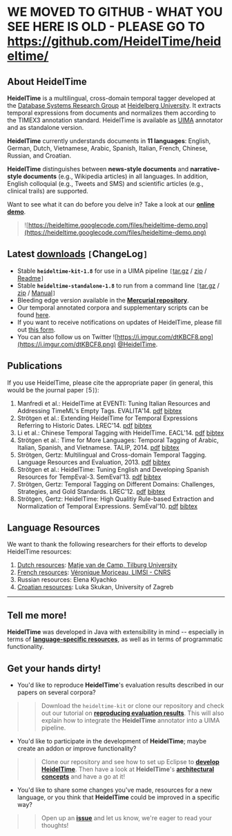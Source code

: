 # **WE MOVED TO GITHUB - WHAT YOU SEE HERE IS OLD - PLEASE GO TO https://github.com/HeidelTime/heideltime/** #







## About HeidelTime ##

**HeidelTime** is a multilingual, cross-domain temporal tagger developed at the [Database Systems Research Group](http://dbs.ifi.uni-heidelberg.de/) at [Heidelberg University](http://www.uni-heidelberg.de/index_e.html). It extracts temporal expressions from documents and normalizes them according to the TIMEX3 annotation standard. HeidelTime is available as [UIMA](http://uima.apache.org/) annotator and as standalone version.

**HeidelTime** currently understands documents in **11 languages**: English, German, Dutch, Vietnamese, Arabic, Spanish, Italian, French, Chinese, Russian, and Croatian.

**HeidelTime** distinguishes between **news-style documents** and **narrative-style documents** (e.g., Wikipedia articles) in all languages. In addition, English colloquial (e.g., Tweets and SMS) and scientific articles (e.g., clinical trails) are supported.

Want to see what it can do before you delve in? Take a look at our **[online demo](http://heideltime.ifi.uni-heidelberg.de/heideltime/)**.

> ![https://heideltime.googlecode.com/files/heideltime-demo.png](https://heideltime.googlecode.com/files/heideltime-demo.png)

## Latest [downloads](https://code.google.com/p/heideltime/wiki/Downloads) `[`ChangeLog`]` ##
  * Stable **`heideltime-kit-1.8`** for use in a UIMA pipeline `[`[tar.gz](http://goo.gl/UvnHXM) / [zip](http://goo.gl/3pygbL) / [Readme](https://code.google.com/p/heideltime/source/browse/doc/readme.txt?name=VERSION1.8)`]`
  * Stable **`heideltime-standalone-1.8`** to run from a command line `[`[tar.gz](http://goo.gl/D6lUEN) / [zip](http://goo.gl/mx5ckK) / [Manual](https://drive.google.com/uc?id=0BwqFBQjz9NUiYVlVWWM2bjdhbjA&export=download)`]`
  * Bleeding edge version available in the **[Mercurial repository](http://code.google.com/p/heideltime/source/checkout)**.
  * Our temporal annotated corpora and supplementary scripts can be found [here](http://dbs.ifi.uni-heidelberg.de/index.php?id=form-downloads).
  * If you want to receive notifications on updates of HeidelTime, please fill out [this form](http://dbs.ifi.uni-heidelberg.de/index.php?id=form-downloads).
  * You can also follow us on Twitter ![https://i.imgur.com/dtKBCF8.png](https://i.imgur.com/dtKBCF8.png) [@HeidelTime](https://twitter.com/heideltime).


## Publications ##
If you use HeidelTime, please cite the appropriate paper (in general, this would be the journal paper `[`5`]`):
  1. Manfredi et al.: HeidelTime at EVENTI: Tuning Italian Resources and Addressing TimeML's Empty Tags. EVALITA'14. [pdf](http://dbs.ifi.uni-heidelberg.de/fileadmin/Team/jannik/publications/2014_EVALITA_ManfrediEtAl.pdf) [bibtex](http://dbs.ifi.uni-heidelberg.de/fileadmin/Team/jannik/publications/stroetgen_bib.html#EVALITA2014)
  1. Strötgen et al.: Extending HeidelTime for Temporal Expressions Referring to Historic Dates. LREC'14. [pdf](http://dbs.ifi.uni-heidelberg.de/fileadmin/Team/jannik/publications/StroetgenEtAl2014_LREC.pdf) [bibtex](http://dbs.ifi.uni-heidelberg.de/fileadmin/Team/jannik/publications/stroetgen_bib.html#LREC2014b)
  1. Li et al.: Chinese Temporal Tagging with HeidelTime. EACL'14. [pdf](http://www.aclweb.org/anthology/E/E14/E14-4026.pdf) [bibtex](http://dbs.ifi.uni-heidelberg.de/fileadmin/Team/jannik/publications/stroetgen_bib.html#EACL2014)
  1. Strötgen et al.: Time for More Languages: Temporal Tagging of Arabic, Italian, Spanish, and Vietnamese. TALIP, 2014. [pdf](http://dl.acm.org/citation.cfm?id=2540989&CFID=415441800&CFTOKEN=19912471) [bibtex](http://dbs.ifi.uni-heidelberg.de/fileadmin/Team/jannik/publications/stroetgen_bib.html#TALIPjournal2014)
  1. Strötgen, Gertz: Multilingual and Cross-domain Temporal Tagging. Language Resources and Evaluation, 2013. [pdf](http://www.springerlink.com/content/64767752451075k8/) [bibtex](http://dbs.ifi.uni-heidelberg.de/fileadmin/Team/jannik/publications/stroetgen_bib.html#LREjournal2013)
  1. Strötgen et al.: HeidelTime: Tuning English and Developing Spanish Resources for TempEval-3. SemEval'13. [pdf](http://www.aclweb.org/anthology/S13-2003) [bibtex](http://dbs.ifi.uni-heidelberg.de/fileadmin/Team/jannik/publications/stroetgen_bib.html#SEMEVAL2013)
  1. Strötgen, Gertz: Temporal Tagging on Different Domains: Challenges, Strategies, and Gold Standards. LREC'12. [pdf](http://www.lrec-conf.org/proceedings/lrec2012/pdf/425_Paper.pdf) [bibtex](http://dbs.ifi.uni-heidelberg.de/fileadmin/Team/jannik/publications/stroetgen_bib.html#LREC2012)
  1. Strötgen, Gertz: HeidelTime: High Qualitiy Rule-based Extraction and Normalization of Temporal Expressions. SemEval'10. [pdf](http://www.newdesign.aclweb.org/anthology/S/S10/S10-1071.pdf) [bibtex](http://dbs.ifi.uni-heidelberg.de/fileadmin/Team/jannik/publications/stroetgen_bib.html#SEMEVAL2010)

## Language Resources ##
We want to thank the following researchers for their efforts to develop HeidelTime resources:
  1. [Dutch resources](http://www.univ-orleans.fr/lifo/evenements/CSLP2012/proceedings_CSLP12.pdf): [Matje van de Camp, Tilburg University](http://www.tilburguniversity.edu/webwijs/show/?uid=m.m.v.d.camp)
  1. [French resources](http://www.lrec-conf.org/proceedings/lrec2014/pdf/45_Paper.pdf): [Véronique Moriceau, LIMSI - CNRS](http://vero.moriceau.free.fr/)
  1. Russian resources: Elena Klyachko
  1. [Croatian resources](http://nl.ijs.si/isjt14/proceedings/isjt2014_17.pdf): Luka Skukan, University of Zagreb

---


## Tell me more! ##

**HeidelTime** was developed in Java with extensibility in mind -- especially in terms of **[language-specific resources](HowToWriteResources.md)**, as well as in terms of programmatic functionality.

## Get your hands dirty! ##

  * You'd like to reproduce **HeidelTime**'s evaluation results described in our papers on several corpora?
> > Download the `heideltime-kit` or clone our repository and check out our tutorial on **[reproducing evaluation results](ReproduceEvaluationResults.md)**. This will also explain how to integrate the **HeidelTime** annotator into a UIMA pipeline.
  * You'd like to participate in the development of **HeidelTime**; maybe create an addon or improve functionality?
> > Clone our repository and see how to set up Eclipse to **[develop HeidelTime](DevelopmentSetup.md)**. Then have a look at **HeidelTime**'s **[architectural concepts](ArchitecturalOverview.md)** and have a go at it!
  * You'd like to share some changes you've made, resources for a new language, or you think that **HeidelTime** could be improved in a specific way?
> > Open up an **[issue](https://code.google.com/p/heideltime/issues/list)** and let us know, we're eager to read your thoughts!